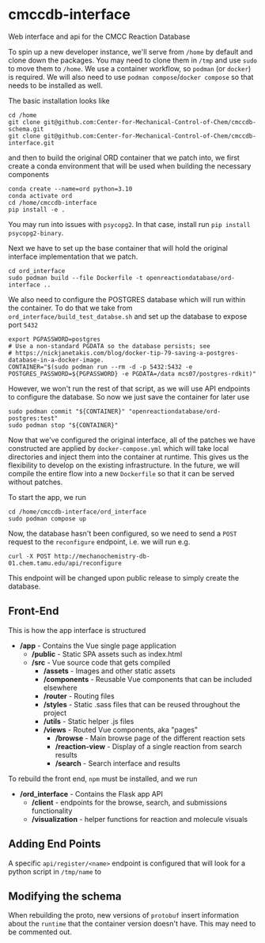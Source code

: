 # cmccdb-interface
Web interface and api for the CMCC Reaction Database

To spin up a new developer instance, we'll serve from `/home` by default and clone down the packages.
You may need to clone them in `/tmp` and use `sudo` to move them to `/home`.
We use a container workflow, so `podman` (or `docker`) is required.
We will also need to use `podman compose`/`docker compose` so that needs to be installed as well.

The basic installation looks like

```commandline
cd /home
git clone git@github.com:Center-for-Mechanical-Control-of-Chem/cmccdb-schema.git
git clone git@github.com:Center-for-Mechanical-Control-of-Chem/cmccdb-interface.git
```

and then to build the original ORD container that we patch into, we first create a conda environment 
that will be used when building the necessary components

```commandline
conda create --name=ord python=3.10
conda activate ord
cd /home/cmccdb-interface
pip install -e .
```

You may run into issues with `psycopg2`. In that case, install run `pip install psycopg2-binary`.

Next we have to set up the base container that will hold the original interface implementation that we patch.

```commandline
cd ord_interface
sudo podman build --file Dockerfile -t openreactiondatabase/ord-interface ..
```

We also need to configure the POSTGRES database which will run within the container. 
To do that we take from `ord_interface/build_test_databse.sh` and set up the database to expose port `5432`

```commandline
export PGPASSWORD=postgres
# Use a non-standard PGDATA so the database persists; see
# https://nickjanetakis.com/blog/docker-tip-79-saving-a-postgres-database-in-a-docker-image.
CONTAINER="$(sudo podman run --rm -d -p 5432:5432 -e POSTGRES_PASSWORD=${PGPASSWORD} -e PGDATA=/data mcs07/postgres-rdkit)"
```

However, we won't run the rest of that script, as we will use API endpoints to configure the database.
So now we just save the container for later use

```
sudo podman commit "${CONTAINER}" "openreactiondatabase/ord-postgres:test"
sudo podman stop "${CONTAINER}"
```

Now that we've configured the original interface, all of the patches we have constructed are applied by `docker-compose.yml`
which will take local directories and inject them into the container at runtime.
This gives us the flexibility to develop on the existing infrastructure.
In the future, we will compile the entire flow into a new `Dockerfile` so that it can be served without patches.

To start the app, we run

```commandline
cd /home/cmccdb-interface/ord_interface
sudo podman compose up
```

Now, the database hasn't been configured, so we need to send a `POST` request to the `reconfigure` endpoint, i.e.
we will run e.g.

```commandline
curl -X POST http://mechanochemistry-db-01.chem.tamu.edu/api/reconfigure
```

This endpoint will be changed upon public release to simply create the database.

## Front-End

This is how the app interface is structured

- **/app** - Contains the Vue single page application
  - **/public** - Static SPA assets such as index.html
  - **/src** - Vue source code that gets compiled
    - **/assets** - Images and other static assets
    - **/components** - Reusable Vue components that can be included elsewhere
    - **/router** - Routing files
    - **/styles** - Static .sass files that can be reused throughout the project
    - **/utils** - Static helper .js files
    - **/views** - Routed Vue components, aka "pages"
      - **/browse** - Main browse page of the different reaction sets
      - **/reaction-view** - Display of a single reaction from search results
      - **/search** - Search interface and results

To rebuild the front end, `npm` must be installed, and we run

- **/ord_interface** - Contains the Flask app API
  - **/client** - endpoints for the browse, search, and submissions functionality
  - **/visualization** - helper functions for reaction and molecule visuals

## Adding End Points

A specific `api/register/<name>` endpoint is configured that will look for a python script in `/tmp/name` to

## Modifying the schema

When rebuilding the proto, new versions of `protobuf` insert information about the `runtime` that the container version
doesn't have. This may need to be commented out.